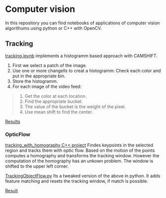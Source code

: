 # Computer vision
In this repository you can find notebooks of applications of computer vision algorithums using python or C++ with OpenCV.
## Tracking
[tracking.ipynb](python/tracking.ipynb) implements a histogramm based approach with CAMSHIFT. 
1. First we select a patch of the image. 
2. Use one or more changells to creat a histogramm: Check each color and put in the appropriate bin.
3. Store the histogramm.
4. For each image of the video feed:  
  > 1. Get the color at each location.
  > 2. Find the appropriate bucket.
  > 3. The value of the bucket is the weight of the pixel.
  > 4. Use mean shift to find the center.
 
[Results](https://www.youtube.com/playlist?list=PLrQlWh70z5dLRcFmsxvW5DjShTdsIha3-)
### OpticFlow
[tracking_with_homography C++ project](cpp/tracking_with_homography/tracking_with_homography/main.cpp) Findes keypoints in the selected region and tracks them with optic flow. Based on the motion of the points computes a homography and transforms the tracking window. However the computation of the homography has an unkown problem. The window is shifted to the upper left corner.

[TrackingObjectFlow.py](python/TrackingObjectFlow.py) Its a tweaked version of the above in python. It adds feature matching and resets the tracking window, if match is possible.

[Result](https://youtu.be/JtQz6ESbI6M)
